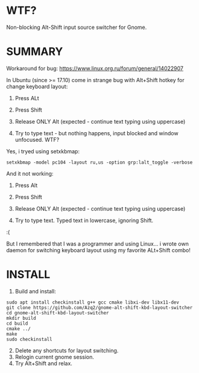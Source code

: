# WTF?
Non-blocking Alt-Shift input source switcher for Gnome. 

# SUMMARY

Workaround for bug: https://www.linux.org.ru/forum/general/14022907

In Ubuntu (since >= 17.10) come in strange bug with Alt+Shift hotkey for change keyboard layout:

1. Press ALt

2. Press Shift

3. Release ONLY Alt (expected - continue text typing using uppercase)

4. Try to type text - but nothing happens, input blocked and window unfocused. WTF?

Yes, i tryed using setxkbmap:
```
setxkbmap -model pc104 -layout ru,us -option grp:lalt_toggle -verbose
```

And it not working:

1. Press Alt

2. Press Shift

3. Release ONLY Alt (expected - continue text typing using uppercase)

4. Try to type text. Typed text in lowercase, ignoring Shift. 

:( 

But I remembered that I was a programmer and using Linux... i wrote own daemon for switching keyboard layout using my favorite ALt+Shift combo!

# INSTALL
1. Build and install:
```
sudo apt install checkinstall g++ gcc cmake libxi-dev libx11-dev
git clone https://github.com/Azq2/gnome-alt-shift-kbd-layout-switcher
cd gnome-alt-shift-kbd-layout-switcher
mkdir build
cd build
cmake ../
make
sudo checkinstall
```
2. Delete any shortcuts for layout switching.
3. Relogin current gnome session. 
4. Try Alt+Shift and relax. 
